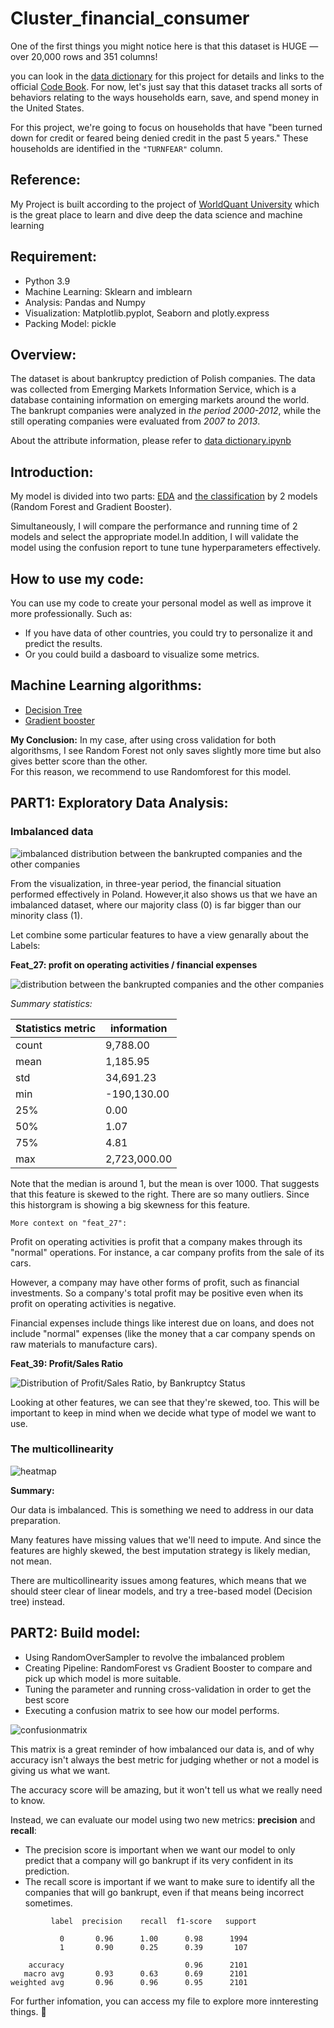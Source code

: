 # Cluster_financial_consumer

One of the first things you might notice here is that this dataset is HUGE — over 20,000 rows and 351 columns!

you can look in the [data dictionary](./file_jupiter/Data_dictionary.ipynb) for this project for details and links to the official [Code Book](https://sda.berkeley.edu/sdaweb/docs/scfcomb2019/DOC/hcbk.htm). For now, let's just say that this dataset tracks all sorts of behaviors relating to the ways households earn, save, and spend money in the United States.

For this project, we're going to focus on households that have "been turned down for credit or feared being denied credit in the past 5 years." These households are identified in the `"TURNFEAR"` column.

## Reference:
My Project is built according to the project of [WorldQuant University](https://www.wqu.edu/programs/mscfe/?utm_source=Google&utm_medium=RSA&utm_campaign=SA&utm_term=BKW&utm_content=MScFE+US&gclid=CjwKCAjwitShBhA6EiwAq3RqAwtCSVWtPzQmw6PLHf_jWredw0dRew46J_zkxTPMhGpBeV3D9jcjMhoC0_QQAvD_BwE) which is the great place to learn and dive deep the data science and machine learning

## Requirement:
- Python 3.9
- Machine Learning: Sklearn and imblearn
- Analysis: Pandas and Numpy
- Visualization: Matplotlib.pyplot, Seaborn and plotly.express
- Packing Model: pickle

## Overview:
The dataset is about bankruptcy prediction of Polish companies. The data was collected from Emerging Markets Information Service, which is a database containing information on emerging markets around the world. The bankrupt companies were analyzed in *the period 2000-2012*, while the still operating companies were evaluated from *2007 to 2013*.

About the attribute information, please refer to [data dictionary.ipynb](https://github.com/Trihamhochoi/Poland-Bankruptcy/blob/main/data_dictionary.ipynb)
## Introduction:
My model is divided into two parts: [EDA](https://github.com/Trihamhochoi/Poland-Bankruptcy/blob/main/EDA.ipynb) and [the classification](https://github.com/Trihamhochoi/Poland-Bankruptcy/blob/main/Classification_Decision_tree.ipynb) by 2 models (Random Forest and Gradient Booster).

Simultaneously, I will compare the performance and running time of  2 models and select the appropriate model.In addition, I will validate the model using the confusion report to tune tune hyperparameters effectively.

## How to use my code:
You can use my code to create your personal model as well as improve it more professionally. Such as:
- If you have data of other countries, you could try to personalize it and predict the results.
- Or you could build a dasboard to visualize some metrics.

## Machine Learning algorithms:
- [Decision Tree](https://en.wikipedia.org/wiki/Decision_tree)
- [Gradient booster](https://en.wikipedia.org/wiki/Gradient_boosting)

**My Conclusion:** 
In my case, after using cross validation for both algorithsms, I see Random Forest not only saves slightly more time but also gives better score than the other.   
For this reason, we recommend to use Randomforest for this model.
 
## PART1: Exploratory Data Analysis:

### Imbalanced data
![imbalanced distribution between the bankrupted companies and the other companies](demo/Bankrupt_percent.PNG)

From the visualization, in three-year period, the financial situation performed effectively in Poland. However,it also shows us that we have an imbalanced dataset, where our majority class (0) is far bigger than our minority class (1).

Let combine some particular features to have a view genarally about the Labels:

**Feat_27: profit on operating activities / financial expenses**

![distribution between the bankrupted companies and the other companies](demo/boxplot_feat27.PNG)

_Summary statistics:_

| Statistics metric | information |
| ------------------| ----------- |
|count              |    9,788.00 |
|mean               |    1,185.95 |
|std                |   34,691.23 |
|min                | -190,130.00 |
|25%                |        0.00 |
|50%                |        1.07 |
|75%                |        4.81 |
|max                |2,723,000.00 |

Note that the median is around 1, but the mean is over 1000. That suggests that this feature is skewed to the right.
There are so many outliers. Since this historgram is showing a big skewness for this feature.

`More context on "feat_27":`

Profit on operating activities is profit that a company makes through its "normal" operations. For instance, a car company profits from the sale of its cars. 

However, a company may have other forms of profit, such as financial investments. So a company's total profit may be positive even when its profit on operating activities is negative.

Financial expenses include things like interest due on loans, and does not include "normal" expenses (like the money that a car company spends on raw materials to manufacture cars). 

**Feat_39: Profit/Sales Ratio**

![Distribution of Profit/Sales Ratio, by Bankruptcy Status](demo/boxplot_feat39.PNG)

Looking at other features, we can see that they're skewed, too. This will be important to keep in mind when we decide what type of model we want to use.

###  The multicollinearity

![heatmap](demo/heat_map.png)

**Summary:**

Our data is imbalanced. This is something we need to address in our data preparation.

Many features have missing values that we'll need to impute. And since the features are highly skewed, the best imputation strategy is likely median, not mean.

There are multicollinearity issues among features, which means that we should steer clear of linear models, and try a tree-based model (Decision tree) instead.

## PART2: Build model:
- Using RandomOverSampler to revolve the imbalanced problem
- Creating Pipeline: RandomForest vs Gradient Booster to compare and pick up which model is more suitable.
- Tuning the parameter and running cross-validation in order to get the best score 
- Executing a confusion matrix to see how our model performs.

![confusionmatrix](demo/cfm.png)

This matrix is a great reminder of how imbalanced our data is, and of why accuracy isn't always the best metric for judging whether or not a model is giving us what we want.

The accuracy score will be amazing, but it won't tell us what we really need to know.

Instead, we can evaluate our model using two new metrics: **precision** and **recall**:
- The precision score is important when we want our model to only predict that a company will go bankrupt if its very confident in its prediction.
- The recall score is important if we want to make sure to identify all the companies that will go bankrupt, even if that means being incorrect sometimes.

```
         label  precision    recall  f1-score   support

           0       0.96      1.00      0.98      1994
           1       0.90      0.25      0.39       107

    accuracy                           0.96      2101
   macro avg       0.93      0.63      0.69      2101
weighted avg       0.96      0.96      0.95      2101
```

For further infomation, you can access my file to explore more innteresting things. :smiling_face_with_three_hearts:
